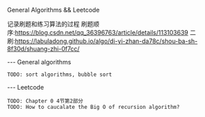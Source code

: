 General Algorithms && Leetcode

记录刷题和练习算法的过程
刷题顺序:https://blog.csdn.net/qq_36396763/article/details/113103639
二刷:https://labuladong.github.io/algo/di-yi-zhan-da78c/shou-ba-sh-8f30d/shuang-zhi-0f7cc/

--- General algorithms

    TODO: sort algorithms, bubble sort


--- Leetcode
    
    TODO: Chapter 0 4节第2部分
    TODO: How to caucalate the Big O of recursion algorithm?